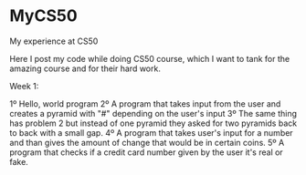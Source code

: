 # MyCS50
My experience at CS50

Here I post my code while doing CS50 course, which I want to tank for the amazing course and for their hard work.

Week 1:

 1º Hello, world program
 2º A program that takes input from the user and creates a pyramid with "#" depending on the user's input
 3º The same thing has problem 2 but instead of one pyramid they asked for two pyramids back to back with a small gap.
 4º A program that takes user's input for a number and than gives the amount of change that would be in certain coins.
 5º A program that checks if a credit card number given by the user it's real or fake.
